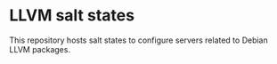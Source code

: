 # LLVM salt states

This repository hosts salt states to configure servers related to Debian LLVM
packages.
